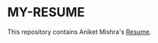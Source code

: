 # MY-RESUME

This repository contains Aniket Mishra's [Resume](https://github.com/AnIkeT126/MY-RESUME/blob/main/Resume-Aniket%20Mishra.pdf).

